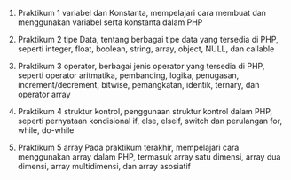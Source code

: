 1. Praktikum 1 variabel dan Konstanta, mempelajari cara membuat dan menggunakan variabel serta konstanta dalam PHP

2. Praktikum 2 tipe Data, tentang berbagai tipe data yang tersedia di PHP, seperti integer, float, boolean, string, array, object, NULL, dan callable

3. Praktikum 3 operator, berbagai jenis operator yang tersedia di PHP, seperti operator aritmatika, pembanding, logika, penugasan, increment/decrement, bitwise, pemangkatan, identik, ternary, dan operator array

4. Praktikum 4 struktur kontrol, penggunaan struktur kontrol dalam PHP, seperti pernyataan kondisional if, else, elseif, switch dan perulangan for, while, do-while

5. Praktikum 5 array Pada praktikum terakhir, mempelajari cara menggunakan array dalam PHP, termasuk array satu dimensi, array dua dimensi, array multidimensi, dan array asosiatif